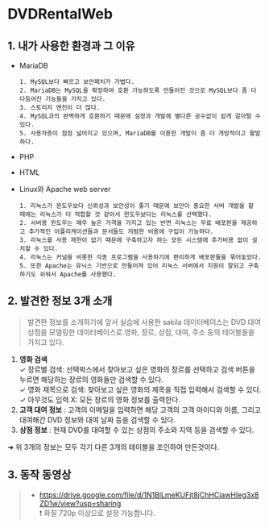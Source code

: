 # DVDRentalWeb

## 1. 내가 사용한 환경과 그 이유
* MariaDB

      1. MySQL보다 빠르고 보안패치가 가볍다.
      2. MariaDB는 MySQL을 확장하여 호환 가능하도록 만들어진 것으로 MySQL보다 좀 더 다듬어진 기능들을 가지고 있다.
      3. 스토리지 엔진이 더 많다.
      4. MySQL과의 완벽하게 호환하기 때문에 설정과 개발에 별다른 공수없이 쉽게 갈아탈 수 있다.
      5. 사용자층이 점점 넓어지고 있으며, MariaDB를 이용한 개발이 좀 더 개방적이고 활발하다.

* PHP
* HTML
* Linux와 Apache web server

      1. 리눅스가 윈도우보다 신뢰성과 보안성이 좋기 때문에 보안이 중요한 서버 개발을 할 때에는 리눅스가 더 적합할 것 같아서 윈도우보다는 리눅스를 선택했다.
      2. 서버용 윈도우는 매우 높은 가격을 가지고 있는 반면 리눅스는 무료 배포판을 제공하고 추가적인 어플리케이션들과 문서들도 저렴한 비용에 구입이 가능하다.
      3. 리눅스를 사용 제한이 없기 때문에 구축하고자 하는 모든 시스템에 추가비용 없이 설치할 수 있다.
      4. 리눅스는 커널을 비롯한 각종 프로그램을 사용하기에 편리하게 배포판들을 묶어놓았다.
      5. 또한 Apache는 유닉스 기반으로 만들어져 있어 리눅스 서버에서 지원이 잘되고 구축하기도 쉬워서 Apache를 사용했다.
 
      
## 2. 발견한 정보 3개 소개

> 발견한 정보를 소개하기에 앞서 실습에 사용한 sakila 데이터베이스는 DVD 대여 상점을 모델링한 데이터베이스로 영화, 장르, 상점, 대여, 주소 등의 테이블들을 가지고 있다.

1. __영화 검색__<br/>
      &#10003; 장르별 검색: 선택박스에서 찾아보고 싶은 영화의 장르를 선택하고 검색 버튼을 누르면 해당하는 장르의 영화들만 검색할 수 있다.<br/>
      &#10003; 영화 제목으로 검색: 찾아보고 싶은 영화의 제목을 직접 입력해서 검색할 수 있다.<br/>
      &#10003; 아무것도 입력 X: 모든 장르의 영화 정보를 출력한다.
2. __고객 대여 정보__ : 고객의 이메일을 입력하면 해당 고객의 고객 아이디와 이름, 그리고 대여해간 DVD 정보와 대여 날짜 등을 검색할 수 있다. <br/>
3. __상점 정보__ : 현재 DVD를 대여할 수 있는 상점의 주소와 지역 등을 검색할 수 있다.

&#10140; 위 3개의 정보는 모두 각기 다른 3개의 테이블을 조인하여 만든것이다.

## 3. 동작 동영상
> * <https://drive.google.com/file/d/1N1BlLmeKUFjt8jChHCjawHIeg3x8ZD1w/view?usp=sharing> <br/>
> &#10071; 화질 720p 이상으로 설정 가능합니다.
